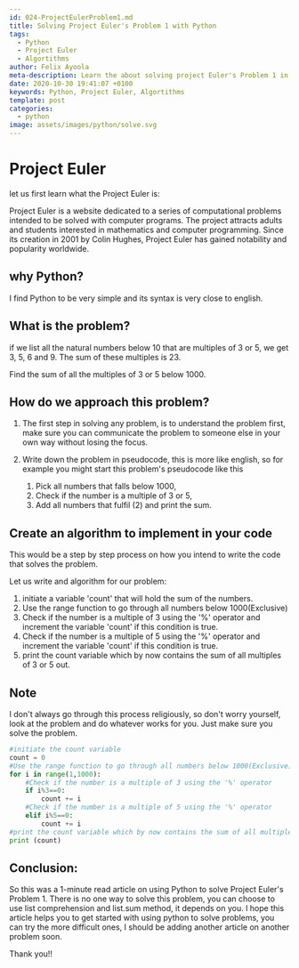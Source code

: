 ```yaml
---
id: 024-ProjectEulerProblem1.md
title: Solving Project Euler's Problem 1 with Python
tags:
  - Python
  - Project Euler
  - Algortithms
author: Felix Ayoola
meta-description: Learn the about solving project Euler's Problem 1 in Python.
date: 2020-10-30 19:41:07 +0100
keywords: Python, Project Euler, Algortithms
template: post
categories:
  - python
image: assets/images/python/solve.svg
---
```


# Project Euler

let us first learn what the Project Euler is:

Project Euler is a website dedicated to a series of computational problems intended to be solved with computer programs. The project attracts adults and students interested in mathematics and computer programming. Since its creation in 2001 by Colin Hughes, Project Euler has gained notability and popularity worldwide.


## why Python?
I find Python to be very simple and its syntax is very close to english.


## What is the problem?
if we list all the natural numbers below 10 that are multiples of 3 or 5, we get 3, 5, 6 and 9. The sum of these multiples is 23.

Find the sum of all the multiples of 3 or 5 below 1000.

## How do we approach this problem?
1.  The first step in solving any problem, is to understand the problem first, make sure you can communicate the problem to someone else in your own way without losing the focus. 


2.  Write down the problem in pseudocode, this is more like english, so for example you might start this problem's pseudocode like this

    1. Pick all numbers that falls below 1000,
    2. Check if the number is a multiple of 3 or 5,
    3. Add all numbers that fulfil (2) and print the sum.


## Create an algorithm to implement in your code
This would be a step by step process on how you intend to write the code that solves the problem.

Let us write and algorithm for our problem:

1.  initiate a variable 'count' that will hold the sum of the numbers.
2.  Use the range function to go through all numbers below 1000(Exclusive)
3.  Check if the number is a multiple of 3 using the '%' operator and increment the variable 'count' if this condition is true.
4.  Check if the number is a multiple of 5 using the '%' operator and increment the variable 'count' if this condition is true.
5.  print the count variable which by now contains the sum of all multiples of 3 or 5 out.

## Note
I don't always go through this process religiously, so don't worry yourself, look at the problem and do whatever works for you. Just make sure you solve the problem.

```python
#initiate the count variable
count = 0
#Use the range function to go through all numbers below 1000(Exclusive)
for i in range(1,1000):
    #Check if the number is a multiple of 3 using the '%' operator
    if i%3==0:
        count += i
    #Check if the number is a multiple of 5 using the '%' operator
    elif i%5==0:
        count += i
#print the count variable which by now contains the sum of all multiples of 3 or 5 out
print (count)
```

## Conclusion:
So this was a 1-minute read article on using Python to solve Project Euler's Problem 1. There is no one way to solve this problem, you can choose to use list comprehension and list.sum method, it depends on you.  I hope this article helps you to get started with using python to solve problems, you can try the more difficult ones, I should be adding another article on another problem soon.

Thank you!! 
